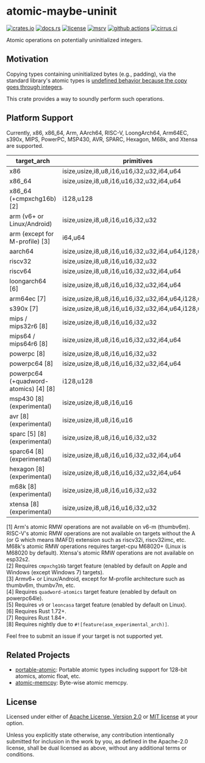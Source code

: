 # atomic-maybe-uninit

[![crates.io](https://img.shields.io/crates/v/atomic-maybe-uninit?style=flat-square&logo=rust)](https://crates.io/crates/atomic-maybe-uninit)
[![docs.rs](https://img.shields.io/badge/docs.rs-atomic--maybe--uninit-blue?style=flat-square&logo=docs.rs)](https://docs.rs/atomic-maybe-uninit)
[![license](https://img.shields.io/badge/license-Apache--2.0_OR_MIT-blue?style=flat-square)](#license)
[![msrv](https://img.shields.io/badge/msrv-1.59-blue?style=flat-square&logo=rust)](https://www.rust-lang.org)
[![github actions](https://img.shields.io/github/actions/workflow/status/taiki-e/atomic-maybe-uninit/ci.yml?branch=main&style=flat-square&logo=github)](https://github.com/taiki-e/atomic-maybe-uninit/actions)
[![cirrus ci](https://img.shields.io/cirrus/github/taiki-e/atomic-maybe-uninit/main?style=flat-square&logo=cirrusci)](https://cirrus-ci.com/github/taiki-e/atomic-maybe-uninit)

<!-- tidy:crate-doc:start -->
Atomic operations on potentially uninitialized integers.

## Motivation

Copying types containing uninitialized bytes (e.g., padding), via the standard library's atomic types is [undefined behavior because the copy goes through integers][undefined-behavior].

This crate provides a way to soundly perform such operations.

## Platform Support

Currently, x86, x86_64, Arm, AArch64, RISC-V, LoongArch64, Arm64EC, s390x, MIPS, PowerPC, MSP430, AVR, SPARC, Hexagon, M68k, and Xtensa are supported.

| target_arch                     | primitives                                          | load/store | swap/CAS |
| ------------------------------- | --------------------------------------------------- |:----------:|:--------:|
| x86                             | isize,usize,i8,u8,i16,u16,i32,u32,i64,u64           | ✓          | ✓        |
| x86_64                          | isize,usize,i8,u8,i16,u16,i32,u32,i64,u64           | ✓          | ✓        |
| x86_64 (+cmpxchg16b) \[2]       | i128,u128                                           | ✓          | ✓        |
| arm (v6+ or Linux/Android)      | isize,usize,i8,u8,i16,u16,i32,u32                   | ✓          | ✓\[1]    |
| arm (except for M-profile) \[3] | i64,u64                                             | ✓          | ✓        |
| aarch64                         | isize,usize,i8,u8,i16,u16,i32,u32,i64,u64,i128,u128 | ✓          | ✓        |
| riscv32                         | isize,usize,i8,u8,i16,u16,i32,u32                   | ✓          | ✓\[1]    |
| riscv64                         | isize,usize,i8,u8,i16,u16,i32,u32,i64,u64           | ✓          | ✓\[1]    |
| loongarch64 \[6]                | isize,usize,i8,u8,i16,u16,i32,u32,i64,u64           | ✓          | ✓        |
| arm64ec \[7]                    | isize,usize,i8,u8,i16,u16,i32,u32,i64,u64,i128,u128 | ✓          | ✓        |
| s390x \[7]                      | isize,usize,i8,u8,i16,u16,i32,u32,i64,u64,i128,u128 | ✓          | ✓        |
| mips / mips32r6 \[8]            | isize,usize,i8,u8,i16,u16,i32,u32                   | ✓          | ✓        |
| mips64 / mips64r6 \[8]          | isize,usize,i8,u8,i16,u16,i32,u32,i64,u64           | ✓          | ✓        |
| powerpc \[8]                    | isize,usize,i8,u8,i16,u16,i32,u32                   | ✓          | ✓        |
| powerpc64 \[8]                  | isize,usize,i8,u8,i16,u16,i32,u32,i64,u64           | ✓          | ✓        |
| powerpc64 (+quadword-atomics) \[4] \[8]| i128,u128                                           | ✓          | ✓        |
| msp430 \[8] (experimental)      | isize,usize,i8,u8,i16,u16                           | ✓          | ✓        |
| avr \[8] (experimental)         | isize,usize,i8,u8,i16,u16                           | ✓          | ✓        |
| sparc \[5] \[8] (experimental)  | isize,usize,i8,u8,i16,u16,i32,u32                   | ✓          | ✓        |
| sparc64 \[8] (experimental)     | isize,usize,i8,u8,i16,u16,i32,u32,i64,u64           | ✓          | ✓        |
| hexagon \[8] (experimental)     | isize,usize,i8,u8,i16,u16,i32,u32,i64,u64           | ✓          | ✓        |
| m68k \[8] (experimental)        | isize,usize,i8,u8,i16,u16,i32,u32                   | ✓          | ✓\[1]    |
| xtensa \[8] (experimental)      | isize,usize,i8,u8,i16,u16,i32,u32                   | ✓          | ✓\[1]    |

\[1] Arm's atomic RMW operations are not available on v6-m (thumbv6m). RISC-V's atomic RMW operations are not available on targets without the A (or G which means IMAFD) extension such as riscv32i, riscv32imc, etc. M68k's atomic RMW operations requires target-cpu M68020+ (Linux is M68020 by default). Xtensa's atomic RMW operations are not available on esp32s2.<br>
\[2] Requires `cmpxchg16b` target feature (enabled by default on Apple and Windows (except Windows 7) targets).<br>
\[3] Armv6+ or Linux/Android, except for M-profile architecture such as thumbv6m, thumbv7m, etc.<br>
\[4] Requires `quadword-atomics` target feature (enabled by default on powerpc64le).<br>
\[5] Requires `v9` or `leoncasa` target feature (enabled by default on Linux).<br>
\[6] Requires Rust 1.72+.<br>
\[7] Requires Rust 1.84+.<br>
\[8] Requires nightly due to `#![feature(asm_experimental_arch)]`.<br>

Feel free to submit an issue if your target is not supported yet.

## Related Projects

- [portable-atomic]: Portable atomic types including support for 128-bit atomics, atomic float, etc.
- [atomic-memcpy]: Byte-wise atomic memcpy.

[atomic-memcpy]: https://github.com/taiki-e/atomic-memcpy
[portable-atomic]: https://github.com/taiki-e/portable-atomic
[undefined-behavior]: https://doc.rust-lang.org/reference/behavior-considered-undefined.html

<!-- tidy:crate-doc:end -->

## License

Licensed under either of [Apache License, Version 2.0](LICENSE-APACHE) or
[MIT license](LICENSE-MIT) at your option.

Unless you explicitly state otherwise, any contribution intentionally submitted
for inclusion in the work by you, as defined in the Apache-2.0 license, shall
be dual licensed as above, without any additional terms or conditions.
